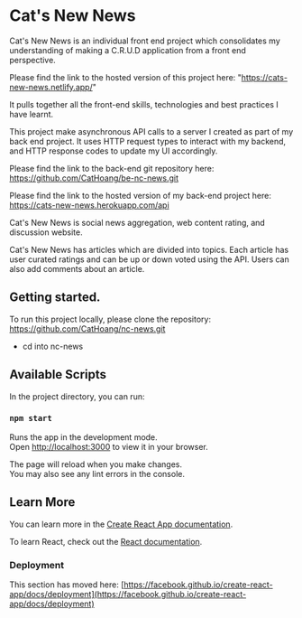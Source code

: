# Cat's New News

Cat's New News is an individual front end project which consolidates my understanding of making a C.R.U.D application from a front end perspective.

Please find the link to the hosted version of this project here: "https://cats-new-news.netlify.app/"

It pulls together all the front-end skills, technologies and best practices I have learnt.

This project make asynchronous API calls to a server I created as part of my back end project. It uses HTTP request types to interact with my backend, and HTTP response codes to update my UI accordingly.

Please find the link to the back-end git repository here: https://github.com/CatHoang/be-nc-news.git

Please find the link to the hosted version of my back-end project here: https://cats-new-news.herokuapp.com/api

Cat's New News is social news aggregation, web content rating, and discussion website.

Cat's New News has articles which are divided into topics. Each article has user curated ratings and can be up or down voted using the API. Users can also add comments about an article.

## Getting started.

To run this project locally, please clone the repository: https://github.com/CatHoang/nc-news.git

- cd into nc-news

## Available Scripts

In the project directory, you can run:

### `npm start`

Runs the app in the development mode.\
Open [http://localhost:3000](http://localhost:3000) to view it in your browser.

The page will reload when you make changes.\
You may also see any lint errors in the console.

## Learn More

You can learn more in the [Create React App documentation](https://facebook.github.io/create-react-app/docs/getting-started).

To learn React, check out the [React documentation](https://reactjs.org/).

### Deployment

This section has moved here: [https://facebook.github.io/create-react-app/docs/deployment](https://facebook.github.io/create-react-app/docs/deployment)
